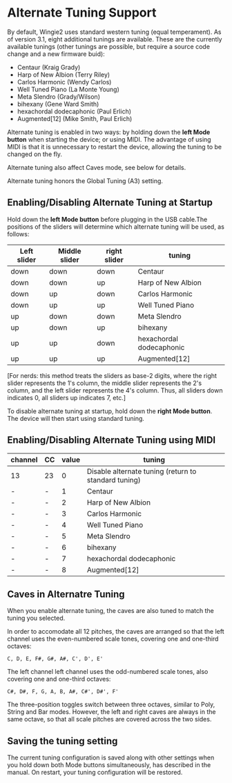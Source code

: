 # Alternate Tuning Support

By default, Wingie2 uses standard western tuning (equal temperament). As of version 3.1, eight additional tunings are available. These are the currently available tunings (other tunings are possible, but require a source code change and a new firmware buid):

 * Centaur (Kraig Grady)
 * Harp of New Albion (Terry Riley)
 * Carlos Harmonic (Wendy Carlos)
 * Well Tuned Piano (La Monte Young)
 * Meta Slendro (Grady/Wilson)
 * bihexany (Gene Ward Smith)
 * hexachordal dodecaphonic (Paul Erlich) 
 * Augmented[12] (Mike Smith, Paul Erlich)

 Alternate tuning is enabled in two ways: by holding down the **left Mode button** when starting the device; or using MIDI. The advantage of using MIDI is that it is unnecessary to restart the device, allowing the tuning to be changed on the fly.

 Alternate tuning also affect Caves mode, see below for details.

 Alternate tuning honors the Global Tuning (A3) setting.

 ## Enabling/Disabling Alternate Tuning at Startup

 Hold down the **left Mode button** before plugging in the USB cable.The positions of the sliders will determine which alternate tuning will be used, as follows:

 | Left slider | Middle slider| right slider| tuning |
 |---|---|---|---|
 | down | down | down | Centaur |
 | down | down | up| Harp of New Albion |
 | down | up | down | Carlos Harmonic |
 | down | up | up | Well Tuned Piano |
 | up | down | down| Meta Slendro |
 | up | down | up | bihexany |
 | up | up | down | hexachordal dodecaphonic |
 | up | up | up | Augmented[12] |

 [For nerds: this method treats the sliders as base-2 digits, where the right slider represents the 1's column, the middle slider represents the 2's column, and the left slider represents the 4's column. Thus, all sliders down indicates 0, all sliders up indicates 7, etc.]

 To disable alternate tuning at startup, hold down the **right Mode button**. The device will then start using standard tuning.

 ## Enabling/Disabling Alternate Tuning using MIDI

 | channel| CC| value| tuning|
 | --- | ---| --- | --- |
 | 13 | 23 | 0 | Disable alternate tuning (return to standard tuning) |
 |-|-|1| Centaur |
 |-|-|2| Harp of New Albion |
 |-|-|3| Carlos Harmonic |
 |-|-|4| Well Tuned Piano |
 |-|-|5| Meta Slendro |
 |-|-|6| bihexany |
 |-|-|7| hexachordal dodecaphonic |
 |-|-|8| Augmented[12] |


 ## Caves in Alternatre Tuning

 When you enable alternate tuning, the caves are also tuned to match the tuning you selected.
 
 In order to accomodate all 12 pitches, the caves are arranged so that the left channel uses the even-numbered scale tones, covering one and one-third octaves:

    C, D, E, F#, G#, A#, C', D', E'

The left channel left channel uses the odd-numbered scale tones, also covering one and one-third octaves:

    C#, D#, F, G, A, B, A#, C#', D#', F'

The three-position toggles switch between three octaves, similar to Poly, String and Bar modes. However, the left and right caves are always in the same octave, so that all scale pitches are covered across the two sides.


## Saving the tuning setting

The current tuning configuration is saved along with other settings when you hold down both Mode buttons simultaneously, has described in the manual. On restart, your tuning configuration will be restored.